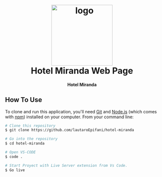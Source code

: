 
<h1 align="center">
  <br>
  <a ><img src="https://i.ibb.co/f8QQjmW/logo.png" alt="logo" width="200"></a>
  <br>
  Hotel Miranda Web Page
  <br>
</h1>

<h4 align="center">Hotel Miranda</h4>


## How To Use

To clone and run this application, you'll need [Git](https://git-scm.com) and [Node.js](https://nodejs.org/en/download/) (which comes with [npm](http://npmjs.com)) installed on your computer. From your command line:

```bash
# Clone this repository
$ git clone https://github.com/lautaroEpifani/hotel-miranda

# Go into the repository
$ cd hotel-miranda

# Open VS-CODE
$ code .

# Start Proyect with Live Server extension from Vs Code.
$ Go live
